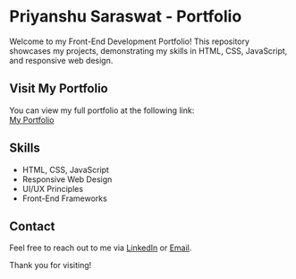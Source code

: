# Priyanshu Saraswat - Portfolio

Welcome to my Front-End Development Portfolio! This repository showcases my projects, demonstrating my skills in HTML, CSS, JavaScript, and responsive web design.


## Visit My Portfolio

You can view my full portfolio at the following link:  
[My Portfolio](https://my-portfolio-eight-liard-59.vercel.app/)

## Skills

- HTML, CSS, JavaScript
- Responsive Web Design
- UI/UX Principles
- Front-End Frameworks 

## Contact

Feel free to reach out to me via [LinkedIn](https://www.linkedin.com/in/priyanshu-saraswat) or [Email](mailto:priyanshu.saraswat13@gmail.com).

Thank you for visiting!
